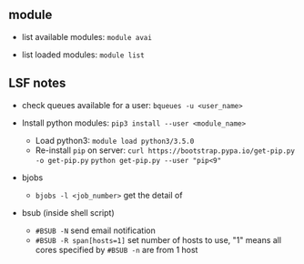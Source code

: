 ## module

+ list available modules: `module avai`

+ list loaded modules: `module list`

## LSF notes

+ check queues available for a user: `bqueues -u <user_name>`

+ Install python modules: `pip3 install --user <module_name>`
	+ Load python3: `module load python3/3.5.0`
	+ Re-install `pip` on server: 
		`curl https://bootstrap.pypa.io/get-pip.py -o get-pip.py`
		`python get-pip.py --user "pip<9"`

+ bjobs
	- `bjobs -l <job_number>` get the detail of <job number>

+ bsub (inside shell script)
	- `#BSUB -N` send email notification
	- `#BSUB -R span[hosts=1]` set number of hosts to use, "1" means all cores specified by `#BSUB -n` are from 1 host